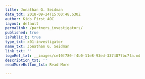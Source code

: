 ```yaml
---
title: Jonathan G. Seidman
date_tdt: 2018-09-24T15:00:48.630Z
author: Kids First AOC
layout: default
permalink: /partners_investigators/
published: true
isPublic_b: true
type_txt: x01-investigator
name_txt: Jonathan G. Seidman
link_txt: ''
logoRef_txt: __images/ce10f780-f4b0-11e8-93ed-3374877bc7fa.md
description_txt: ''
readMoreButton_txt: Read More

---
```



